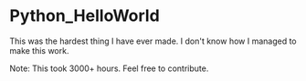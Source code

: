# Python_HelloWorld

This was the hardest thing I have ever made. I don't know how I managed to make this work.

Note: This took 3000+ hours.
Feel free to contribute.
